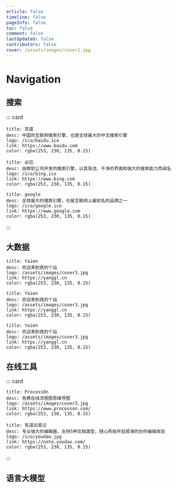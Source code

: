 ```yaml
---
article: false
timeline: false
pageInfo: false
toc: false
comment: false
lastUpdated: false
contributors: false
cover: /assets/images/cover1.jpg
---
```


# Navigation

## 搜索

::: card

```card
title: 百度
desc: 中国的互联网搜索引擎，也是全球最大的中文搜索引擎
logo: /ico/baidu.ico
link: https://www.baidu.com
color: rgba(253, 230, 135, 0.15)
```

```card
title: 必应
desc: 由微软公司开发的搜索引擎，以其简洁、干净的界面和强大的搜索能力而闻名
logo: /ico/bing.ico
link: https://www.bing.com
color: rgba(253, 230, 135, 0.15)
```

```card
title: google
desc: 全球最大的搜索引擎，也是互联网上最知名的品牌之一
logo: /ico/google.ico
link: https://www.google.com
color: rgba(253, 230, 135, 0.15)
```

:::

## 大数据

```card
title: Yaien
desc: 欢迎来到我的个站
logo: /assets/images/cover3.jpg
link: https://yanggl.cn
color: rgba(253, 230, 135, 0.15)
```

```card
title: Yaien
desc: 欢迎来到我的个站
logo: /assets/images/cover3.jpg
link: https://yanggl.cn
color: rgba(253, 230, 135, 0.15)
```

```card
title: Yaien
desc: 欢迎来到我的个站
logo: /assets/images/cover3.jpg
link: https://yanggl.cn
color: rgba(253, 230, 135, 0.15)
```

## 在线工具

::: card

```card
title: ProcessOn
desc: 免费在线流程图思维导图
logo: /assets/images/cover3.jpg
link: https://www.processon.com/
color: rgba(253, 230, 135, 0.15)
```

```card
title: 有道云笔记
desc: 专业强大的编辑器，支持5种文稿类型，随心所欲开启顺滑的创作编辑体验
logo: /ico/youdao.jpg
link: https://note.youdao.com/
color: rgba(253, 230, 135, 0.15)
```

:::

## 语言大模型

